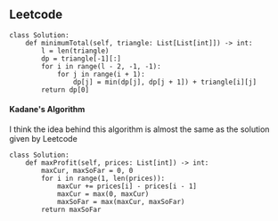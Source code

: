 ## Leetcode
```
class Solution:
    def minimumTotal(self, triangle: List[List[int]]) -> int:
        l = len(triangle)
        dp = triangle[-1][:]
        for i in range(l - 2, -1, -1):
            for j in range(i + 1):
                dp[j] = min(dp[j], dp[j + 1]) + triangle[i][j]
        return dp[0]
```
#### Kadane's Algorithm
I think the idea behind this algorithm is almost the same as the solution given by Leetcode
```
class Solution:
    def maxProfit(self, prices: List[int]) -> int:
        maxCur, maxSoFar = 0, 0
        for i in range(1, len(prices)):
            maxCur += prices[i] - prices[i - 1]
            maxCur = max(0, maxCur)
            maxSoFar = max(maxCur, maxSoFar)
        return maxSoFar
```
